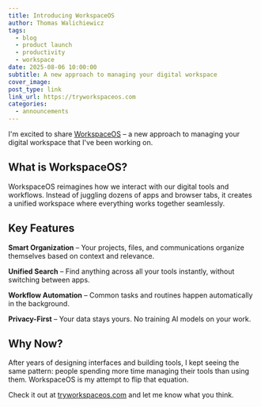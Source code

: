 ```yaml
---
title: Introducing WorkspaceOS
author: Thomas Walichiewicz
tags:
  - blog
  - product launch
  - productivity
  - workspace
date: 2025-08-06 10:00:00
subtitle: A new approach to managing your digital workspace
cover_image:
post_type: link
link_url: https://tryworkspaceos.com
categories:
  - announcements
---
```


I'm excited to share [WorkspaceOS](https://tryworkspaceos.com) – a new approach to managing your digital workspace that I've been working on.

<!-- more -->

## What is WorkspaceOS?

WorkspaceOS reimagines how we interact with our digital tools and workflows. Instead of juggling dozens of apps and browser tabs, it creates a unified workspace where everything works together seamlessly.

## Key Features

**Smart Organization** – Your projects, files, and communications organize themselves based on context and relevance.

**Unified Search** – Find anything across all your tools instantly, without switching between apps.

**Workflow Automation** – Common tasks and routines happen automatically in the background.

**Privacy-First** – Your data stays yours. No training AI models on your work.

## Why Now?

After years of designing interfaces and building tools, I kept seeing the same pattern: people spending more time managing their tools than using them. WorkspaceOS is my attempt to flip that equation.

Check it out at [tryworkspaceos.com](https://tryworkspaceos.com) and let me know what you think.
